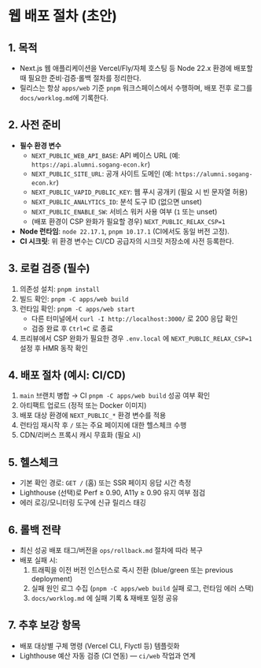 # 웹 배포 절차 (초안)

## 1. 목적
- Next.js 웹 애플리케이션을 Vercel/Fly/자체 호스팅 등 Node 22.x 환경에 배포할 때 필요한 준비·검증·롤백 절차를 정리한다.
- 릴리스는 항상 `apps/web` 기준 `pnpm` 워크스페이스에서 수행하며, 배포 전후 로그를 `docs/worklog.md`에 기록한다.

## 2. 사전 준비
- **필수 환경 변수**
  - `NEXT_PUBLIC_WEB_API_BASE`: API 베이스 URL (예: `https://api.alumni.sogang-econ.kr`)
  - `NEXT_PUBLIC_SITE_URL`: 공개 사이트 도메인 (예: `https://alumni.sogang-econ.kr`)
  - `NEXT_PUBLIC_VAPID_PUBLIC_KEY`: 웹 푸시 공개키 (필요 시 빈 문자열 허용)
  - `NEXT_PUBLIC_ANALYTICS_ID`: 분석 도구 ID (없으면 unset)
  - `NEXT_PUBLIC_ENABLE_SW`: 서비스 워커 사용 여부 (`1` 또는 unset)
  - (배포 환경이 CSP 완화가 필요할 경우) `NEXT_PUBLIC_RELAX_CSP=1`
- **Node 런타임**: `node 22.17.1`, `pnpm 10.17.1` (CI에서도 동일 버전 고정).
- **CI 시크릿**: 위 환경 변수는 CI/CD 공급자의 시크릿 저장소에 사전 등록한다.

## 3. 로컬 검증 (필수)
1. 의존성 설치: `pnpm install`
2. 빌드 확인: `pnpm -C apps/web build`
3. 런타임 확인: `pnpm -C apps/web start`
   - 다른 터미널에서 `curl -I http://localhost:3000/` 로 200 응답 확인
   - 검증 완료 후 `Ctrl+C` 로 종료
4. 프리뷰에서 CSP 완화가 필요한 경우 `.env.local` 에 `NEXT_PUBLIC_RELAX_CSP=1` 설정 후 HMR 동작 확인

## 4. 배포 절차 (예시: CI/CD)
1. `main` 브랜치 병합 → CI `pnpm -C apps/web build` 성공 여부 확인
2. 아티팩트 업로드 (정적 또는 Docker 이미지)
3. 배포 대상 환경에 `NEXT_PUBLIC_*` 환경 변수를 적용
4. 런타임 재시작 후 `/` 또는 주요 페이지에 대한 헬스체크 수행
5. CDN/리버스 프록시 캐시 무효화 (필요 시)

## 5. 헬스체크
- 기본 확인 경로: `GET /` (홈) 또는 SSR 페이지 응답 시간 측정
- Lighthouse (선택)로 Perf ≥ 0.90, A11y ≥ 0.90 유지 여부 점검
- 에러 로깅/모니터링 도구에 신규 릴리스 태깅

## 6. 롤백 전략
- 최신 성공 배포 태그/버전을 `ops/rollback.md` 절차에 따라 복구
- 배포 실패 시:
  1. 트래픽을 이전 버전 인스턴스로 즉시 전환 (blue/green 또는 previous deployment)
  2. 실패 원인 로그 수집 (`pnpm -C apps/web build` 실패 로그, 런타임 에러 스택)
  3. `docs/worklog.md` 에 실패 기록 & 재배포 일정 공유

## 7. 추후 보강 항목
- 배포 대상별 구체 명령 (Vercel CLI, Flyctl 등) 템플릿화
- Lighthouse 예산 자동 검증 (CI 연동) — `ci/web` 작업과 연계
